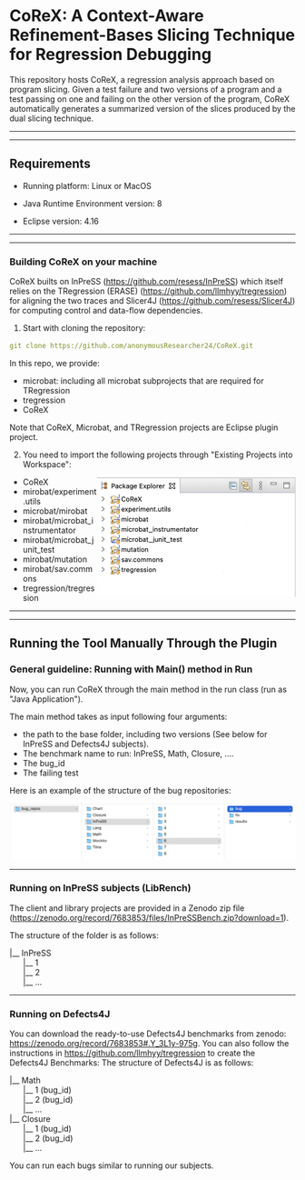 # CoReX: A Context-Aware Refinement-Bases Slicing Technique for Regression Debugging

This repository hosts CoReX, a regression analysis approach based on program slicing. 
Given a test failure and two versions of a program and a test passing on one and failing on the other version of the program, 
CoReX automatically generates a summarized version of the slices produced by the dual slicing technique. 

---
---

## Requirements

* Running platform: Linux or MacOS

* Java Runtime Environment version: 8

* Eclipse version: 4.16

---
---

### Building CoReX on your machine

CoReX builts on InPreSS (https://github.com/resess/InPreSS) which itself relies 
on the TRegression (ERASE) (https://github.com/llmhyy/tregression) for aligning the two traces and 
Slicer4J (https://github.com/resess/Slicer4J) for computing control and data-flow dependencies. 

1. Start with cloning the repository:
````yaml
git clone https://github.com/anonymousResearcher24/CoReX.git
````
In this repo, we provide:
- microbat: including all microbat subprojects that are required for TRegression
- tregression
- CoReX

Note that CoReX, Microbat, and TRegression projects are Eclipse plugin project. 

2. You need to import the following projects through "Existing Projects into Workspace":

<img align="right" src="img/structures.png" alt="drawing" width="350"/>

- CoReX
- mirobat/experiment.utils
- microbat/mirobat
- mirobat/microbat_instrumentator
- mirobat/microbat_junit_test
- mirobat/mutation
- mirobat/sav.commons
- tregression/tregression

---
--- 

## Running the Tool Manually Through the Plugin 
### General guideline: Running with Main() method in Run
Now, you can run CoReX through the main method in the run class (run as "Java Application").

The main method takes as input following four arguments: 
- the path to the base folder, including two versions (See below for InPreSS and Defects4J subjects). 
- The benchmark name to run: InPreSS, Math, Closure, ....
- The bug_id
- The failing test

Here is an example of the structure of the bug repositories:

![](/img/fileStructure.png)

---

### Running on InPreSS subjects (LibRench)
The client and library projects are provided in a Zenodo zip file (https://zenodo.org/record/7683853/files/InPreSSBench.zip?download=1).

The structure of the folder is as follows:

|__ InPreSS<br />
&nbsp;&nbsp;&nbsp;&nbsp;&nbsp;&nbsp;|__ 1 <br />
&nbsp;&nbsp;&nbsp;&nbsp;&nbsp;&nbsp;|__ 2 <br /> 
&nbsp;&nbsp;&nbsp;&nbsp;&nbsp;&nbsp;|__ ...<br />

---

### Running on Defects4J
You can download the ready-to-use Defects4J benchmarks from zenodo: https://zenodo.org/record/7683853#.Y_3L1y-975g.
You can also follow the instructions in https://github.com/llmhyy/tregression to create the Defects4J Benchmarks: 
The structure of Defects4J is as follows:

|__ Math<br />
&nbsp;&nbsp;&nbsp;&nbsp;&nbsp;&nbsp;|__ 1 (bug_id)<br />
&nbsp;&nbsp;&nbsp;&nbsp;&nbsp;&nbsp;|__ 2 (bug_id)<br />
&nbsp;&nbsp;&nbsp;&nbsp;&nbsp;&nbsp;|__ ...<br />
|__ Closure<br />
&nbsp;&nbsp;&nbsp;&nbsp;&nbsp;&nbsp;|__ 1 (bug_id)<br />
&nbsp;&nbsp;&nbsp;&nbsp;&nbsp;&nbsp;|__ 2 (bug_id)<br />
&nbsp;&nbsp;&nbsp;&nbsp;&nbsp;&nbsp;|__ ...<br />

You can run each bugs similar to running our subjects. 